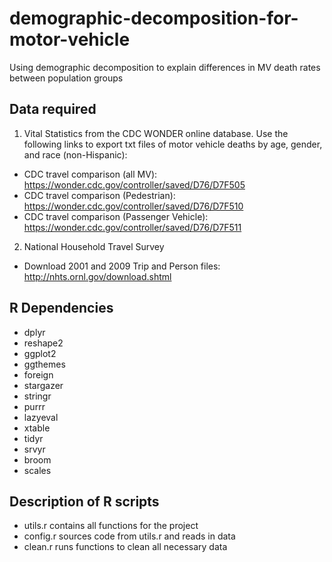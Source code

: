 # demographic-decomposition-for-motor-vehicle
Using demographic decomposition to explain differences in MV death rates between population groups

Data required
------

1) Vital Statistics from the CDC WONDER online database. Use the following links to export txt files of motor vehicle deaths by age, gender, and race (non-Hispanic):
* CDC travel comparison (all MV): https://wonder.cdc.gov/controller/saved/D76/D7F505
* CDC travel comparison (Pedestrian): https://wonder.cdc.gov/controller/saved/D76/D7F510
* CDC travel comparison (Passenger Vehicle): https://wonder.cdc.gov/controller/saved/D76/D7F511

2) National Household Travel Survey
* Download 2001 and 2009 Trip and Person files: http://nhts.ornl.gov/download.shtml

R Dependencies
--------
* dplyr
* reshape2
* ggplot2
* ggthemes
* foreign
* stargazer
* stringr
* purrr
* lazyeval
* xtable
* tidyr
* srvyr
* broom
* scales 

Description of R scripts
-------
- utils.r contains all functions for the project
- config.r sources code from utils.r and reads in data
- clean.r runs functions to clean all necessary data 
